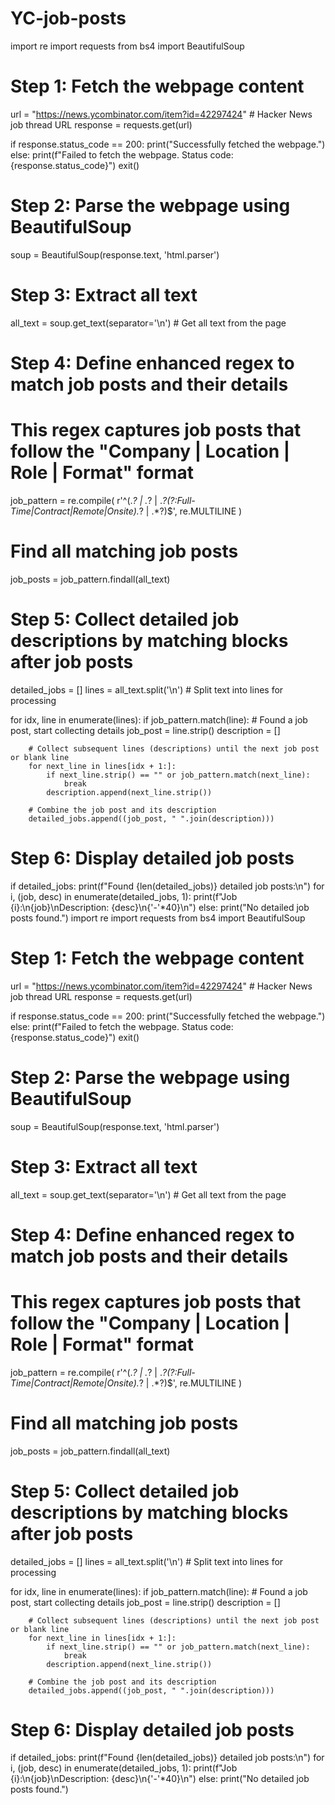 # YC-job-posts
import re
import requests
from bs4 import BeautifulSoup

# Step 1: Fetch the webpage content
url = "https://news.ycombinator.com/item?id=42297424"  # Hacker News job thread URL
response = requests.get(url)

if response.status_code == 200:
    print("Successfully fetched the webpage.")
else:
    print(f"Failed to fetch the webpage. Status code: {response.status_code}")
    exit()

# Step 2: Parse the webpage using BeautifulSoup
soup = BeautifulSoup(response.text, 'html.parser')

# Step 3: Extract all text
all_text = soup.get_text(separator='\n')  # Get all text from the page

# Step 4: Define enhanced regex to match job posts and their details
# This regex captures job posts that follow the "Company | Location | Role | Format" format
job_pattern = re.compile(
    r'^(.*? \| .*? \| .*?(?:Full-Time|Contract|Remote|Onsite).*? \| .*?)$',
    re.MULTILINE
)

# Find all matching job posts
job_posts = job_pattern.findall(all_text)

# Step 5: Collect detailed job descriptions by matching blocks after job posts
detailed_jobs = []
lines = all_text.split('\n')  # Split text into lines for processing

for idx, line in enumerate(lines):
    if job_pattern.match(line):
        # Found a job post, start collecting details
        job_post = line.strip()
        description = []

        # Collect subsequent lines (descriptions) until the next job post or blank line
        for next_line in lines[idx + 1:]:
            if next_line.strip() == "" or job_pattern.match(next_line):
                break
            description.append(next_line.strip())

        # Combine the job post and its description
        detailed_jobs.append((job_post, " ".join(description)))

# Step 6: Display detailed job posts
if detailed_jobs:
    print(f"Found {len(detailed_jobs)} detailed job posts:\n")
    for i, (job, desc) in enumerate(detailed_jobs, 1):
        print(f"Job {i}:\n{job}\nDescription: {desc}\n{'-'*40}\n")
else:
    print("No detailed job posts found.")
import re
import requests
from bs4 import BeautifulSoup

# Step 1: Fetch the webpage content
url = "https://news.ycombinator.com/item?id=42297424"  # Hacker News job thread URL
response = requests.get(url)

if response.status_code == 200:
    print("Successfully fetched the webpage.")
else:
    print(f"Failed to fetch the webpage. Status code: {response.status_code}")
    exit()

# Step 2: Parse the webpage using BeautifulSoup
soup = BeautifulSoup(response.text, 'html.parser')

# Step 3: Extract all text
all_text = soup.get_text(separator='\n')  # Get all text from the page

# Step 4: Define enhanced regex to match job posts and their details
# This regex captures job posts that follow the "Company | Location | Role | Format" format
job_pattern = re.compile(
    r'^(.*? \| .*? \| .*?(?:Full-Time|Contract|Remote|Onsite).*? \| .*?)$',
    re.MULTILINE
)

# Find all matching job posts
job_posts = job_pattern.findall(all_text)

# Step 5: Collect detailed job descriptions by matching blocks after job posts
detailed_jobs = []
lines = all_text.split('\n')  # Split text into lines for processing

for idx, line in enumerate(lines):
    if job_pattern.match(line):
        # Found a job post, start collecting details
        job_post = line.strip()
        description = []

        # Collect subsequent lines (descriptions) until the next job post or blank line
        for next_line in lines[idx + 1:]:
            if next_line.strip() == "" or job_pattern.match(next_line):
                break
            description.append(next_line.strip())

        # Combine the job post and its description
        detailed_jobs.append((job_post, " ".join(description)))

# Step 6: Display detailed job posts
if detailed_jobs:
    print(f"Found {len(detailed_jobs)} detailed job posts:\n")
    for i, (job, desc) in enumerate(detailed_jobs, 1):
        print(f"Job {i}:\n{job}\nDescription: {desc}\n{'-'*40}\n")
else:
    print("No detailed job posts found.")
